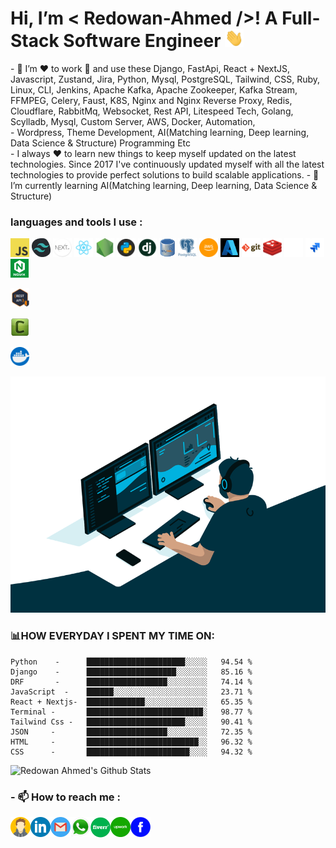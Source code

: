 <div align="left">
<h1> Hi, I’m < Redowan-Ahmed />! A Full-Stack Software Engineer <img src="https://github.com/Redowan-Ahmed/Redowan-Ahmed/blob/master/Hi.gif" width="30"></h1>
</div>
<div align="left">
- 👀 I’m ❤️ to work 💪 and use these Django, FastApi, React + NextJS, Javascript, Zustand, Jira, Python, Mysql, PostgreSQL, Tailwind, CSS, Ruby, Linux, CLI, Jenkins, Apache Kafka, Apache Zookeeper, Kafka Stream, FFMPEG, Celery, Faust, K8S, Nginx and Nginx Reverse Proxy, Redis, Cloudflare, RabbitMq, Websocket, Rest API, Litespeed Tech, Golang, Scylladb, Mysql, Custom Server, AWS, Docker, Automation,<br/>
- Wordpress, Theme Development, AI(Matching learning, Deep learning, Data Science & Structure) Programming Etc <br/>
- I always ❤️ to learn new things to keep myself updated on the latest technologies. Since 2017 I've continuously updated myself with all the latest technologies to provide perfect solutions to build scalable applications. 
- 🌱 I’m currently learning AI(Matching learning, Deep learning, Data Science & Structure) <br/>
<div align="left">
<h3>languages and tools I use :</h3>

<code><img height="30" src="https://raw.githubusercontent.com/github/explore/80688e429a7d4ef2fca1e82350fe8e3517d3494d/topics/javascript/javascript.png"></code>
<code><img height="30" src="https://github.com/Redowan-Ahmed/Redowan-Ahmed/blob/master/Tailwind-img.png"></code>
<code><img height="30" src="https://github.com/Redowan-Ahmed/Redowan-Ahmed/blob/master/nextjs-boilerplate-logo.webp"></code>
<code><img height="30" src="https://raw.githubusercontent.com/github/explore/80688e429a7d4ef2fca1e82350fe8e3517d3494d/topics/react/react.png"></code>
<code><img height="30" src="https://raw.githubusercontent.com/github/explore/80688e429a7d4ef2fca1e82350fe8e3517d3494d/topics/nodejs/nodejs.png"></code>
<code><img height="30" src="https://github.com/Redowan-Ahmed/Redowan-Ahmed/blob/master/python.jpg"></code>
<code><img height="30" src="https://github.com/Redowan-Ahmed/Redowan-Ahmed/blob/master/django-icon-0.jpg"></code>
<code><img height="30" src="https://raw.githubusercontent.com/Redowan-Ahmed/Redowan-Ahmed/master/mysq.png"></code>
<code><img height="30" src="https://raw.githubusercontent.com/Redowan-Ahmed/Redowan-Ahmed/master/postgresql.png"></code>
<code><img height="30" src="https://raw.githubusercontent.com/Redowan-Ahmed/Redowan-Ahmed/master/AWS.png"></code>
<code><img height="30" src="https://raw.githubusercontent.com/Redowan-Ahmed/Redowan-Ahmed/master/Azure.png"></code>
<code><img height="30" src="https://raw.githubusercontent.com/github/explore/80688e429a7d4ef2fca1e82350fe8e3517d3494d/topics/git/git.png"></code>
<code><img height="30" src="https://raw.githubusercontent.com/Redowan-Ahmed/Redowan-Ahmed/master/202809_redis_icon.png"></code>
<code><img height="30" src="https://raw.githubusercontent.com/Redowan-Ahmed/Redowan-Ahmed/master/ICON_-_White_on_Transparent.png"></code>
<code><img height="30" src="https://raw.githubusercontent.com/Redowan-Ahmed/Redowan-Ahmed/master/Jira.webp"></code>
<code><img height="30" src="https://raw.githubusercontent.com/Redowan-Ahmed/Redowan-Ahmed/master/1664624748-1.png"></code>

<code><img height="30" src="https://raw.githubusercontent.com/Redowan-Ahmed/Redowan-Ahmed/master/1670420866062.png"></code>

<code><img height="30" src="https://raw.githubusercontent.com/Redowan-Ahmed/Redowan-Ahmed/master/celery.webp"></code>

<code><img height="30" src="https://raw.githubusercontent.com/Redowan-Ahmed/Redowan-Ahmed/master/919853.png"></code>


</div>
<div align="left">
  <img src="https://github.com/Redowan-Ahmed/Redowan-Ahmed/blob/master/code.gif" alt="Redowan Ahmed, Redowan Ahmed Dev" >
</div>

<div align="left">
<h3> 📊HOW EVERYDAY I SPENT MY TIME ON:</h3>
<!--START_SECTION:waka-->

```text
Python    -      ██████████████████████░░░░░   94.54 %
Django    -      ████████████████████░░░░░░░   85.16 %
DRF       -      ██████████████████░░░░░░░░░   74.14 %
JavaScript  -    ██████░░░░░░░░░░░░░░░░░░░░░   23.71 %
React + Nextjs-  █████████████░░░░░░░░░░░░░░   65.35 %
Terminal -       ██████████████████████████░   98.77 %
Tailwind Css -   ██████████████████████░░░░░   90.41 %
JSON     -       ██████████████████░░░░░░░░░   72.35 %
HTML     -       █████████████████████████░░   96.32 %
CSS      -       ███████████████████████░░░░   94.32 %
```

<!--END_SECTION:waka-->
 </div>
 </div>
<div align="left">
<img  src="https://github-readme-stats.vercel.app/api?username=Redowan-Ahmed&include_all_commits=true&count_private=true&show_icons=true&line_height=20&title_color=7A7ADB&icon_color=2234AE&text_color=D3D3D3&bg_color=0,000000,130F40" alt="Redowan Ahmed's Github Stats">
 </div>
 <h3> - 📫 How to reach me : </h3>
 <a href="https://redowan.mercegrower.com/">
  <img align="left" alt="Redowan's Portfolio website" width="32px" src="https://github.com/Redowan-Ahmed/Redowan-Ahmed/blob/master/redowan-ahmed.jpg" />
</a>
<a href="https://www.linkedin.com/in/dev-redowan-ahmed/">
  <img align="left" alt="Redowan's LinkedIN" width="32px" src="https://raw.githubusercontent.com/Redowan-Ahmed/Redowan-Ahmed/master/circle-linkedin-512.webp" />
</a>
<a href="mailto:redowan.ahmed.dev@gmail.com">
  <img align="left" alt="Redowan's email" width="32px" src="https://github.com/Redowan-Ahmed/Redowan-Ahmed/blob/master/gmail.png" />
</a>
<a href="https://wa.me/8801632398271">
  <img align="left" alt="Redowan's whatsapp" width="32px" src="https://github.com/Redowan-Ahmed/Redowan-Ahmed/blob/master/whatsapp.png" />
</a>
<a href="https://www.fiverr.com/web_dev_redowan">
  <img align="left" alt="Redowan's fiverr" width="32px" src="https://github.com/Redowan-Ahmed/Redowan-Ahmed/blob/master/fiverr.png" />
</a>
<a href="https://www.upwork.com/freelancers/~01d3b0dd2146b04774">
  <img align="left" alt="Redowan's upwork" width="32px" src="https://github.com/Redowan-Ahmed/Redowan-Ahmed/blob/master/upwork.png" />
</a>
<a href="https://www.facebook.com/DevRedowanAhmed">
  <img align="left" alt="Redowan's Facebook" width="32px" src="https://github.com/Redowan-Ahmed/Redowan-Ahmed/blob/master/Facebook_Logo.png" />
</a>


